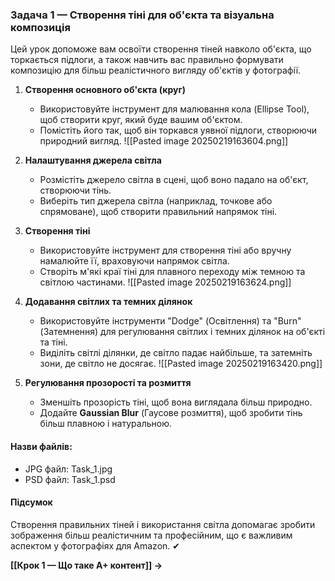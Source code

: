 ### **Задача 1 — Створення тіні для об'єкта та візуальна композиція**

Цей урок допоможе вам освоїти створення тіней навколо об'єкта, що торкається підлоги, а також навчить вас правильно формувати композицію для більш реалістичного вигляду об'єктів у фотографії.

1. **Створення основного об'єкта (круг)**
    - Використовуйте інструмент для малювання кола (Ellipse Tool), щоб створити круг, який буде вашим об'єктом.
    - Помістіть його так, щоб він торкався уявної підлоги, створюючи природний вигляд. 
	![[Pasted image 20250219163604.png]]
	
2. **Налаштування джерела світла**
    
    - Розмістіть джерело світла в сцені, щоб воно падало на об'єкт, створюючи тінь.
    - Виберіть тип джерела світла (наприклад, точкове або спрямоване), щоб створити правильний напрямок тіні. 
    
3. **Створення тіні**
    
    - Використовуйте інструмент для створення тіні або вручну намалюйте її, враховуючи напрямок світла.
    - Створіть м'які краї тіні для плавного переходу між темною та світлою частинами.
    ![[Pasted image 20250219163624.png]]
    
4. **Додавання світлих та темних ділянок**
    
    - Використовуйте інструменти "Dodge" (Освітлення) та "Burn" (Затемнення) для регулювання світлих і темних ділянок на об'єкті та тіні.
    - Виділіть світлі ділянки, де світло падає найбільше, та затемніть зони, де світло не досягає. 
	![[Pasted image 20250219163420.png]]
	
5. **Регулювання прозорості та розмиття**
    
    - Зменшіть прозорість тіні, щоб вона виглядала більш природно.
    - Додайте **Gaussian Blur** (Гаусове розмиття), щоб зробити тінь більш плавною і натуральною. 

#### Назви файлів:
- JPG файл: Task_1.jpg
- PSD файл: Task_1.psd
#### **Підсумок**
Створення правильних тіней і використання світла допомагає зробити зображення більш реалістичним та професійним, що є важливим аспектом у фотографіях для Amazon. ✔

**[[Крок 1 — Що таке A+ контент]] →**